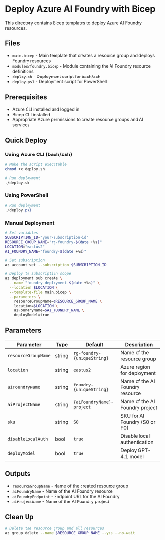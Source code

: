 # Deploy Azure AI Foundry with Bicep

This directory contains Bicep templates to deploy Azure AI Foundry resources.

## Files

- `main.bicep` - Main template that creates a resource group and deploys Foundry resources
- `modules/foundry.bicep` - Module containing the AI Foundry resource definitions
- `deploy.sh` - Deployment script for bash/zsh
- `deploy.ps1` - Deployment script for PowerShell

## Prerequisites

- Azure CLI installed and logged in
- Bicep CLI installed
- Appropriate Azure permissions to create resource groups and AI services

## Quick Deploy

### Using Azure CLI (bash/zsh)

```bash
# Make the script executable
chmod +x deploy.sh

# Run deployment
./deploy.sh
```

### Using PowerShell

```powershell
# Run deployment
./deploy.ps1
```

### Manual Deployment

```bash
# Set variables
SUBSCRIPTION_ID="your-subscription-id"
RESOURCE_GROUP_NAME="rg-foundry-$(date +%s)"
LOCATION="eastus2"
AI_FOUNDRY_NAME="foundry-$(date +%s)"

# Set subscription
az account set --subscription $SUBSCRIPTION_ID

# Deploy to subscription scope
az deployment sub create \
  --name "foundry-deployment-$(date +%s)" \
  --location $LOCATION \
  --template-file main.bicep \
  --parameters \
    resourceGroupName=$RESOURCE_GROUP_NAME \
    location=$LOCATION \
    aiFoundryName=$AI_FOUNDRY_NAME \
    deployModel=true
```

## Parameters

| Parameter | Type | Default | Description |
|-----------|------|---------|-------------|
| `resourceGroupName` | string | `rg-foundry-{uniqueString}` | Name of the resource group |
| `location` | string | `eastus2` | Azure region for deployment |
| `aiFoundryName` | string | `foundry-{uniqueString}` | Name of the AI Foundry resource |
| `aiProjectName` | string | `{aiFoundryName}-project` | Name of the AI Foundry project |
| `sku` | string | `S0` | SKU for AI Foundry (S0 or F0) |
| `disableLocalAuth` | bool | `true` | Disable local authentication |
| `deployModel` | bool | `true` | Deploy GPT-4.1 model |

## Outputs

- `resourceGroupName` - Name of the created resource group
- `aiFoundryName` - Name of the AI Foundry resource
- `aiFoundryEndpoint` - Endpoint URL for the AI Foundry
- `aiProjectName` - Name of the AI Foundry project

## Clean Up

```bash
# Delete the resource group and all resources
az group delete --name $RESOURCE_GROUP_NAME --yes --no-wait
```
